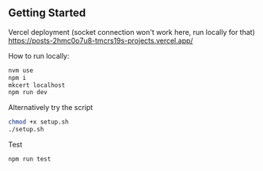 ## Getting Started
Vercel deployment (socket connection won't work here, run locally for that)
https://posts-2hmc0o7u8-tmcrs19s-projects.vercel.app/

How to run locally:

```bash
nvm use
npm i
mkcert localhost
npm run dev
```

Alternatively try the script
```bash
chmod +x setup.sh
./setup.sh
```

Test
```bash
npm run test
```


